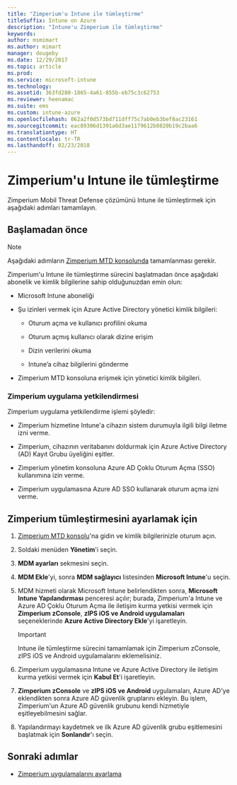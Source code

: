 ```yaml
---
title: "Zimperium'u Intune ile tümleştirme"
titleSuffix: Intune on Azure
description: "Intune'u Zimperium ile tümleştirme"
keywords: 
author: msmimart
ms.author: mimart
manager: dougeby
ms.date: 12/29/2017
ms.topic: article
ms.prod: 
ms.service: microsoft-intune
ms.technology: 
ms.assetid: 363fd280-1865-4a61-855b-eb75c3c62753
ms.reviewer: heenamac
ms.suite: ems
ms.custom: intune-azure
ms.openlocfilehash: 062a2f0d573bd711dff75c7ab0eb3bef8ac23161
ms.sourcegitcommit: eac89306d1391a6d3ae1179612b0820b19c2baa6
ms.translationtype: HT
ms.contentlocale: tr-TR
ms.lasthandoff: 02/23/2018
---
```

# <a name="integrate-zimperium-with-intune"></a>Zimperium'u Intune ile tümleştirme

Zimperium Mobil Threat Defense çözümünü Intune ile tümleştirmek için aşağıdaki adımları tamamlayın.

## <a name="before-you-begin"></a>Başlamadan önce

> [!NOTE]
> Aşağıdaki adımların [Zimperium MTD konsolunda](https://staging2-console.zimperium.com) tamamlanması gerekir.

Zimperium'u Intune ile tümleştirme sürecini başlatmadan önce aşağıdaki abonelik ve kimlik bilgilerine sahip olduğunuzdan emin olun:

-   Microsoft Intune aboneliği

-   Şu izinleri vermek için Azure Active Directory yönetici kimlik bilgileri:

    -   Oturum açma ve kullanıcı profilini okuma

    -   Oturum açmış kullanıcı olarak dizine erişim

    -   Dizin verilerini okuma

    -   Intune’a cihaz bilgilerini gönderme

-   Zimperium MTD konsoluna erişmek için yönetici kimlik bilgileri.

### <a name="zimperium-app-authorization"></a>Zimperium uygulama yetkilendirmesi

Zimperium uygulama yetkilendirme işlemi şöyledir:

-   Zimperium hizmetine Intune'a cihazın sistem durumuyla ilgili bilgi iletme izni verme.

-   Zimperium, cihazının veritabanını doldurmak için Azure Active Directory (AD) Kayıt Grubu üyeliğini eşitler.

-   Zimperium yönetim konsoluna Azure AD Çoklu Oturum Açma (SSO) kullanımına izin verme.

-   Zimperium uygulamasına Azure AD SSO kullanarak oturum açma izni verme.

## <a name="to-set-up-zimperium-integration"></a>Zimperium tümleştirmesini ayarlamak için

1.  [Zimperium MTD konsolu](https://staging2-console.zimperium.com)'na gidin ve kimlik bilgilerinizle oturum açın.

2.  Soldaki menüden **Yönetim**'i seçin.

3.  **MDM ayarları** sekmesini seçin.

4.  **MDM Ekle**'yi, sonra **MDM sağlayıcı** listesinden **Microsoft Intune**'u seçin.

5.  MDM hizmeti olarak Microsoft Intune belirlendikten sonra, **Microsoft Intune Yapılandırması** penceresi açılır; burada, Zimperium'a Intune ve Azure AD Çoklu Oturum Açma ile iletişim kurma yetkisi vermek için **Zimperium zConsole**, **zIPS iOS ve Android uygulamaları** seçeneklerinde **Azure Active Directory Ekle**'yi işaretleyin.

    > [!IMPORTANT]
    > Intune ile tümleştirme sürecini tamamlamak için Zimperium zConsole, zIPS iOS ve Android uygulamalarını eklemelisiniz.

6.  Zimperium uygulamasına Intune ve Azure Active Directory ile iletişim kurma yetkisi vermek için **Kabul Et**'i işaretleyin.

7.  **Zimperium zConsole** ve **zIPS iOS ve Android** uygulamaları, Azure AD'ye eklendikten sonra Azure AD güvenlik gruplarını ekleyin. Bu işlem, Zimperium'un Azure AD güvenlik grubunu kendi hizmetiyle eşitleyebilmesini sağlar.

8.  Yapılandırmayı kaydetmek ve ilk Azure AD güvenlik grubu eşitlemesini başlatmak için **Sonlandır**'ı seçin.

## <a name="next-steps"></a>Sonraki adımlar

-   [Zimperium uygulamalarını ayarlama](mtd-apps-ios-app-configuration-policy-add-assign.md)
